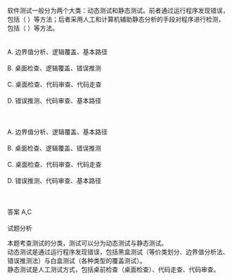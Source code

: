 <div class="detail lh2"><div>
软件测试一般分为两个大类：动态测试和静态测试。前者通过运行程序发现错误，包括（  ）等方法；后者采用人工和计算机辅助静态分析的手段对程序进行检测，包括（  ）等方法。</div><br/><br/>A. 边界值分析、逻辑覆盖、基本路径<br/><br/>B. 桌面检查、逻辑覆盖、错误推测<br/><br/>C. 桌面检查、代码审查、代码走查<br/><br/>D. 错误推测、代码审查、基本路径<br/><br/><br/><br/>A. 边界值分析、逻辑覆盖、基本路径<br/><br/>B. 桌面检查、逻辑覆盖、错误推测<br/><br/>C. 桌面检查、代码审查、代码走查<br/><br/>D. 错误推测、代码审查、基本路径<br/><br/><br/><br/>答案 A,C<br/><br/>试题分析<br/><p>本题考查测试的分类，测试可以分为动态测试与静态测试。<br/>动态测试是通过运行程序发现错误，包括黑盒测试（等价类划分、边界值分析法、错误推测法）与白盒测试（各种类型的覆盖测试）。<br/>静态测试是人工测试方式，包括桌前检查（桌面检查）、代码走查、代码审查。<br/></p></div>